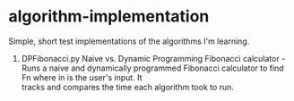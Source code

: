 # algorithm-implementation
Simple, short test implementations of the algorithms I'm learning.

1. DPFibonacci.py 
   Naive vs. Dynamic Programming Fibonacci calculator - Runs a naive and dynamically programmed Fibonacci calculator to find Fn where in is the user's input. It    
   tracks and compares the time each algorithm took to run.


